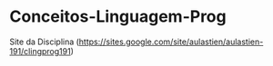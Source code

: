 # Conceitos-Linguagem-Prog

Site  da Disciplina  (https://sites.google.com/site/aulastien/aulastien-191/clingprog191)
